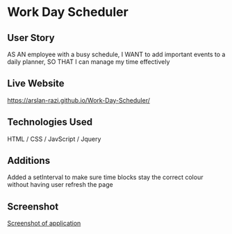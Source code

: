 # Work Day Scheduler
## User Story
AS AN employee with a busy schedule, I WANT to add important events to a daily planner, SO THAT I can manage my time effectively

## Live Website
 https://arslan-razi.github.io/Work-Day-Scheduler/

 ## Technologies Used
 HTML / CSS / JavScript / Jquery

## Additions
Added a setInterval to make sure time blocks stay the correct colour without having user refresh the page


## Screenshot
[Screenshot of application](./assets/images/work-day.png)
